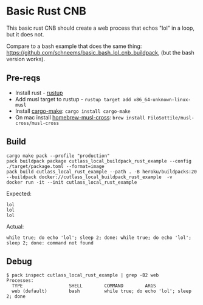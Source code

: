 # Basic Rust CNB

This basic rust CNB should create a web process that echos "lol" in a loop, but it does not.

Compare to a bash example that does the same thing: https://github.com/schneems/basic_bash_lol_cnb_buildpack, (but the bash version works).

## Pre-reqs

- Install rust - [rustup](https://rustup.rs/)
- Add musl target to rustup - `rustup target add x86_64-unknown-linux-musl`
- Install [cargo-make](https://github.com/sagiegurari/cargo-make): `cargo install cargo-make`
- On mac install [homebrew-musl-cross](https://github.com/FiloSottile/homebrew-musl-cross): `brew install FiloSottile/musl-cross/musl-cross`

## Build

```
cargo make pack --profile "production"
pack buildpack package cutlass_local_buildpack_rust_example --config ./target/package.toml --format=image
pack build cutlass_local_rust_example --path . -B heroku/buildpacks:20 --buildpack docker://cutlass_local_buildpack_rust_example  -v
docker run -it --init cutlass_local_rust_example
```

Expected:

```
lol
lol
lol
```

Actual:

```
while true; do echo 'lol'; sleep 2; done: while true; do echo 'lol'; sleep 2; done: command not found
```

## Debug

```
$ pack inspect cutlass_local_rust_example | grep -B2 web
Processes:
  TYPE                 SHELL        COMMAND        ARGS
  web (default)        bash         while true; do echo 'lol'; sleep 2; done
```
